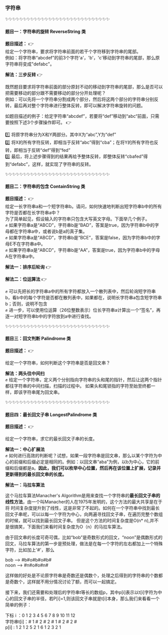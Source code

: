 ### 字符串
:sparkles::sparkles::sparkles::sparkles::sparkles::sparkles::sparkles::sparkles::sparkles::sparkles::sparkles::sparkles::sparkles::sparkles::sparkles::sparkles::sparkles::sparkles::sparkles::sparkles::sparkles::sparkles::sparkles::sparkles::sparkles::sparkles::sparkles::sparkles::sparkles:
#### 题目一：字符串的旋转 **ReverseString** 类

**题目描述：**    :point_right:  
  给定一个字符串，要求将字符串前面的若干个字符移到字符串的尾部。  
  例如：将字符串“abcdef”的前3个字符'a'，'b'，'c'移动到字符串的尾部，那么原字符串将变成"defabc"。  
  
**解法：三步反转**    :point_right:  

既然题目要求将字符串前面的部分原封不动的移动到字符串的尾部，那么是否可以把需要移动的部分跟不需要移动的部分分开处理呢？  
例如：可以先将一个字符串分割成两个部分，然后将这两个部分的字符串分别反转，最后再对整个字符串进行整体反转，即可以解决字符串旋转的问题。  

如题目描述的例子：给定字符串“abcdef”，若要将“def”移动到“abc“前面，只需要按照下述3个步骤操作即可。  :point_right:   

:one: 将原字符串分为X和Y两部分。其中X为“abc”,Y为“def”  
:two: 将X的所有字符反转，即相当于反转“abc”得到“cba”；在将Y的所有字符也反转，即相当于反转“def”得到“fed”  
:three: 最后，将上述步骤得到的结果再给予整体反转，即整体反转“cbafed”得到“defabc”，这样，就实现了字符串的反转。  



:sparkles::sparkles::sparkles::sparkles::sparkles::sparkles::sparkles::sparkles::sparkles::sparkles::sparkles::sparkles::sparkles::sparkles::sparkles::sparkles::sparkles::sparkles::sparkles::sparkles::sparkles::sparkles::sparkles::sparkles::sparkles::sparkles::sparkles::sparkles::sparkles:
#### 题目二：字符串的包含 **ContainString** 类

**题目描述：**    :point_right:  
  给定一长字符串a和一个短字符串b。请问，如何快速地判断出短字符串b中的所有字符是否都在长字符串a中？  
为了简单起见，假设输入的字符串只包含大写英文字母。下面举几个例子。  
:fist: 如果字符串a是“ABCD”，字符串b是“BAD”，答案是true，因为字符串b中的字母都在字符串a中，或者说b是a的真子集。  
:fist: 如果字符串a是“ABCD”，字符串b是“BCE”，答案是false，因为字符串b中的字母E不在字符串a中。  
:fist: 如果字符串a是“ABCD”，字符串b是“AA”，答案是true，因为字符串b中的字母A在字符串a中。    

**解法一：排序后轮询**    :point_right:  

**解法二：位运算法**    :point_right:    

:fist: 可以先把长的字符串a中的所有字符都放入一个散列表中，然后轮询短字符串b，看b中的每个字符是否都在散列表中，如果都在，说明长字符串a包含短字符串b；否则，说明不包含    
:fist: 进一步，可以使用位运算（26位整数表示）位长字符串a计算出一个“签名”，再逐一对短字符串b中的字符放到a中进行查找。



:sparkles::sparkles::sparkles::sparkles::sparkles::sparkles::sparkles::sparkles::sparkles::sparkles::sparkles::sparkles::sparkles::sparkles::sparkles::sparkles::sparkles::sparkles::sparkles::sparkles::sparkles::sparkles::sparkles::sparkles::sparkles::sparkles::sparkles::sparkles::sparkles:
#### 题目三：回文判断 **Palindrome** 类  

**题目描述：**    :point_right:   

 给定一个字符串，如何判断这个字符串是否是回文串？  
 
**解法：两头往中间扫**   
 :fist: 给定一个字符串，定义两个分别指向字符串的头和尾的指针，然后让这两个指针都往字符串的中间扫描，扫描的过程中。 如果头和尾锁指的字符至始至终都一样，即该字符串尾为回文串。  
 
 
 
 :sparkles::sparkles::sparkles::sparkles::sparkles::sparkles::sparkles::sparkles::sparkles::sparkles::sparkles::sparkles::sparkles::sparkles::sparkles::sparkles::sparkles::sparkles::sparkles::sparkles::sparkles::sparkles::sparkles::sparkles::sparkles::sparkles::sparkles::sparkles::sparkles:
#### 题目四：最长回文子串 **LongestPalindrome** 类  

**题目描述：**    :point_right:   

 给定一个字符串，求它的最长回文子串的长度。 
 
**解法一：中心扩展法**   
 :fist: 如何进行高效的判断呢？试想，如果一段字符串是回文串，那么以某个字符为中心的前缀和后缀必定是相同的。例如：以回文串“aba”为例，以b为中心，它的前缀和后缀都是a。**因此，我们可以枚举中心位置，然后再在该位置上扩展，记录并更新得到的最长回文串的长度。**      
 

**解法一：马拉车算法**   

这个马拉车算法Manacher's Algorithm是用来查找一个字符串的**最长回文子串的线性方法**，由一个叫Manacher的人在1975年发明的，这个方法的最大共享是在于将
时间复杂度提升到了线性，这是非常了不起的。如何在一个字符串中找到最长回文子串呢，可以以每一个字符为中心，向两遍寻找回文子串，在遍历完整个数组的时候，就可以找到最长回文子串。
但是这个方法的时间复杂度是O(n* n),并不是很搞笑，下面我们来看时间复杂度为O（n）的马拉车算法。  

由于回文串的长度可奇可偶，比如“bob”是奇数形式的回文，“noon”是偶数形式的回文，马拉车算法的第一步是预处理，做法是在每一个字符的左右都加上一个特殊字符，比如加上'#'，那么  

bob --> #b#o#b#o#b#  
noon --> #n#o#o#n#  

这样做的好处是不论原字符串是奇数还是偶数个，处理之后得到的字符串的个数都是奇数个，这样就不用分情况讨论了额，而可以一起搞定。    

接下来，我们还需要和处理后的字符串t等长的数组p，其中p[i]表示以t[i]字符为中心的回文子串的半径，若P[i]=1,则该回文子串就是t[i]本身，那么我们来看看一个简单的例子：  

下标 i    ：0  1  2  3  4  5  6  7  8  9  10 11 12   
字符串t[i]：#  1  #  2  #  2  #  1  #  2  #  2  #    
p[i]      : 1  2  1  2  5  2  1  6  1  2  3  2  1  



  






